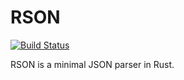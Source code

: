 # RSON

[![Build Status](https://travis-ci.org/masa-suzu/rson.svg?branch=master)](https://travis-ci.org/masa-suzu/rson)

RSON is a minimal JSON parser in Rust.
